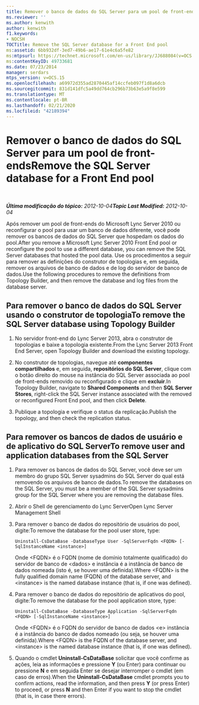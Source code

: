 ```yaml
---
title: Remover o banco de dados do SQL Server para um pool de front-ends
ms.reviewer: ''
ms.author: kenwith
author: kenwith
f1.keywords:
- NOCSH
TOCTitle: Remove the SQL Server database for a Front End pool
ms:assetid: 6bb932df-3ed7-49b6-ae17-61e4c6a5fe82
ms:mtpsurl: https://technet.microsoft.com/en-us/library/JJ688084(v=OCS.15)
ms:contentKeyID: 49733681
ms.date: 07/23/2014
manager: serdars
mtps_version: v=OCS.15
ms.openlocfilehash: a69972d355ad2870445af14ccfeb097f1d8a6dcb
ms.sourcegitcommit: 831d141dfc5a49dd764cb296b73b63e5a9f8e599
ms.translationtype: MT
ms.contentlocale: pt-BR
ms.lasthandoff: 02/21/2020
ms.locfileid: "42189394"
---
```

<div data-xmlns="http://www.w3.org/1999/xhtml">

<div class="topic" data-xmlns="http://www.w3.org/1999/xhtml" data-msxsl="urn:schemas-microsoft-com:xslt" data-cs="https://msdn.microsoft.com/">

<div data-asp="https://msdn2.microsoft.com/asp">

# <a name="remove-the-sql-server-database-for-a-front-end-pool"></a><span data-ttu-id="ac769-102">Remover o banco de dados do SQL Server para um pool de front-ends</span><span class="sxs-lookup"><span data-stu-id="ac769-102">Remove the SQL Server database for a Front End pool</span></span>

</div>

<div id="mainSection">

<div id="mainBody">

<span> </span>

<span data-ttu-id="ac769-103">_**Última modificação do tópico:** 2012-10-04_</span><span class="sxs-lookup"><span data-stu-id="ac769-103">_**Topic Last Modified:** 2012-10-04_</span></span>

<span data-ttu-id="ac769-104">Após remover um pool de front-ends do Microsoft Lync Server 2010 ou reconfigurar o pool para usar um banco de dados diferente, você pode remover os bancos de dados do SQL Server que hospedam os dados do pool.</span><span class="sxs-lookup"><span data-stu-id="ac769-104">After you remove a Microsoft Lync Server 2010 Front End pool or reconfigure the pool to use a different database, you can remove the SQL Server databases that hosted the pool data.</span></span> <span data-ttu-id="ac769-105">Use os procedimentos a seguir para remover as definições do construtor de topologias e, em seguida, remover os arquivos de banco de dados e de log do servidor de banco de dados.</span><span class="sxs-lookup"><span data-stu-id="ac769-105">Use the following procedures to remove the definitions from Topology Builder, and then remove the database and log files from the database server.</span></span>

<div>

## <a name="to-remove-the-sql-server-database-using-topology-builder"></a><span data-ttu-id="ac769-106">Para remover o banco de dados do SQL Server usando o construtor de topologia</span><span class="sxs-lookup"><span data-stu-id="ac769-106">To remove the SQL Server database using Topology Builder</span></span>

1.  <span data-ttu-id="ac769-107">No servidor front-end do Lync Server 2013, abra o construtor de topologias e baixe a topologia existente.</span><span class="sxs-lookup"><span data-stu-id="ac769-107">From the Lync Server 2013 Front End Server, open Topology Builder and download the existing topology.</span></span>

2.  <span data-ttu-id="ac769-108">No construtor de topologias, navegue até **componentes compartilhados** e, em seguida, **repositórios do SQL Server**, clique com o botão direito do mouse na instância do SQL Server associada ao pool de front-ends removido ou reconfigurado e clique em **excluir**.</span><span class="sxs-lookup"><span data-stu-id="ac769-108">In Topology Builder, navigate to **Shared Components** and then **SQL Server Stores**, right-click the SQL Server instance associated with the removed or reconfigured Front End pool, and then click **Delete**.</span></span>

3.  <span data-ttu-id="ac769-109">Publique a topologia e verifique o status da replicação.</span><span class="sxs-lookup"><span data-stu-id="ac769-109">Publish the topology, and then check the replication status.</span></span>

</div>

<div>

## <a name="to-remove-user-and-application-databases-from-the-sql-server"></a><span data-ttu-id="ac769-110">Para remover os bancos de dados de usuário e de aplicativo do SQL Server</span><span class="sxs-lookup"><span data-stu-id="ac769-110">To remove user and application databases from the SQL Server</span></span>

1.  <span data-ttu-id="ac769-111">Para remover os bancos de dados do SQL Server, você deve ser um membro do grupo SQL Server sysadmins do SQL Server do qual está removendo os arquivos de banco de dados.</span><span class="sxs-lookup"><span data-stu-id="ac769-111">To remove the databases on the SQL Server, you must be a member of the SQL Server sysadmins group for the SQL Server where you are removing the database files.</span></span>

2.  <span data-ttu-id="ac769-112">Abrir o Shell de gerenciamento do Lync Server</span><span class="sxs-lookup"><span data-stu-id="ac769-112">Open Lync Server Management Shell</span></span>

3.  <span data-ttu-id="ac769-113">Para remover o banco de dados do repositório de usuários do pool, digite:</span><span class="sxs-lookup"><span data-stu-id="ac769-113">To remove the database for the pool user store, type:</span></span>
    
        Uninstall-CsDataBase -DatabaseType User -SqlServerFqdn <FQDN> [-SqlInstanceName <instance>]
    
    <span data-ttu-id="ac769-114">Onde \<FQDN\> é o FQDN (nome de domínio totalmente qualificado) do servidor de banco de \<dados\> e instância é a instância de banco de dados nomeada (isto é, se houver uma definida).</span><span class="sxs-lookup"><span data-stu-id="ac769-114">Where \<FQDN\> is the fully qualified domain name (FQDN) of the database server, and \<instance\> is the named database instance (that is, if one was defined).</span></span>

4.  <span data-ttu-id="ac769-115">Para remover o banco de dados do repositório de aplicativos do pool, digite:</span><span class="sxs-lookup"><span data-stu-id="ac769-115">To remove the database for the pool application store, type:</span></span>
    
        Uninstall-CsDataBase -DatabaseType Application -SqlServerFqdn <FQDN> [-SqlInstanceName <instance>]
    
    <span data-ttu-id="ac769-116">Onde \<FQDN\> é o FQDN do servidor de banco de dados \<e\> instância é a instância do banco de dados nomeado (ou seja, se houver uma definida).</span><span class="sxs-lookup"><span data-stu-id="ac769-116">Where \<FQDN\> is the FQDN of the database server, and \<instance\> is the named database instance (that is, if one was defined).</span></span>

5.  <span data-ttu-id="ac769-117">Quando o cmdlet **Uninstall-CsDataBase** solicitar que você confirme as ações, leia as informações e pressione **Y** (ou Enter) para continuar ou pressione **N** e em seguida Enter se desejar interromper o cmdlet (em caso de erros).</span><span class="sxs-lookup"><span data-stu-id="ac769-117">When the **Uninstall-CsDataBase** cmdlet prompts you to confirm actions, read the information, and then press **Y** (or press Enter) to proceed, or press **N** and then Enter if you want to stop the cmdlet (that is, in case there errors).</span></span>

</div>

</div>

<span> </span>

</div>

</div>

</div>

